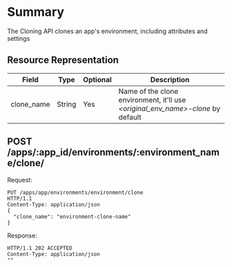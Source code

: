 # Summary

The Cloning API clones an app's environment, including attributes and settings

## Resource Representation
Field      | Type    | Optional | Description
-----------|---------|----------|------------
clone_name | String  | Yes      | Name of the clone environment, it'll use _<original_env_name>-clone_ by default

## POST /apps/:app_id/environments/:environment_name/clone/

Request:

```http
PUT /apps/app/environments/environment/clone
HTTP/1.1
Content-Type: application/json
{
  "clone_name": "environment-clone-name"
}
```

Response:

```http
HTTP/1.1 202 ACCEPTED
Content-Type: application/json
""
```
